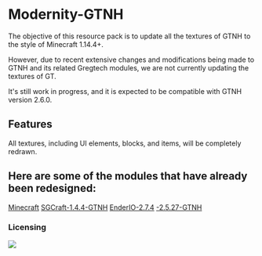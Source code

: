 # Modernity-GTNH

The objective of this resource pack is to update all the textures of GTNH to the style of Minecraft 1.14.4+.

However, due to recent extensive changes and modifications being made to GTNH and its related Gregtech modules, we are not currently updating the textures of GT.

It's still work in progress, and it is expected to be compatible with GTNH version 2.6.0.

## Features

All textures, including UI elements, blocks, and items, will be completely redrawn.


## Here are some of the modules that have already been redesigned:

[Minecraft](https://minecraft.net)
[SGCraft-1.4.4-GTNH](https://github.com/GTNewHorizons/SGCraft)
[EnderIO-2.7.4](https://github.com/GTNewHorizons/EnderIO)
[-2.5.27-GTNH](https://github.com/GTNewHorizons/NotEnoughItems)



### Licensing

 [![](https://img.shields.io/badge/License-CC%20BY--NC--SA%203.0-yellow.svg?style=flat-square)](https://creativecommons.org/licenses/by-nc-sa/3.0/)